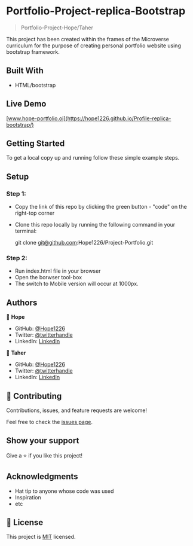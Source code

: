 # Portfolio-Project-replica-Bootstrap

> Portfolio-Project-Hope/Taher


This project has been created within the frames of the Microverse curriculum for the purpose of creating personal portfolio website using bootstrap framework.

## Built With

- HTML/bootstrap


## Live Demo

[www.hope-portfolio.oi](https://hope1226.github.io/Profile-replica-bootstrap/)


## Getting Started

To get a local copy up and running follow these simple example steps.

## Setup

### Step 1:
- Copy the link of this repo by clicking the green button - "code" on the right-top corner
- Clone this repo locally by running the following command in your terminal:

  git clone git@github.com:Hope1226/Project-Portfolio.git

### Step 2:
- Run index.html file in your browser
- Open the borwser tool-box 
- The switch to Mobile version will occur at 1000px.


## Authors

👤 **Hope**

- GitHub: [@Hope1226](https://github.com/Hope1226)
- Twitter: [@twitterhandle](https://twitter.com/twitterhandle)
- LinkedIn: [LinkedIn](https://linkedin.com/in/linkedinhandle)

👤 **Taher**

- GitHub: [@Hope1226](https://github.com/Hope1226)
- Twitter: [@twitterhandle](https://twitter.com/twitterhandle)
- LinkedIn: [LinkedIn](https://linkedin.com/in/linkedinhandle)

## 🤝 Contributing

Contributions, issues, and feature requests are welcome!

Feel free to check the [issues page](../../issues/).

## Show your support

Give a ⭐️ if you like this project!

## Acknowledgments

- Hat tip to anyone whose code was used
- Inspiration
- etc

## 📝 License

This project is [MIT](./MIT.md) licensed.